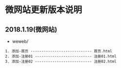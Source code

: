 # 微网站更新版本说明
## 2018.1.19(微网站)

- weweb/


```
1. 添加-首页 ---------------------------- 首页.html
2. 添加-注册01 -------------------------- 注册01.html
3. 添加-注册02 -------------------------- 注册02.html
```
